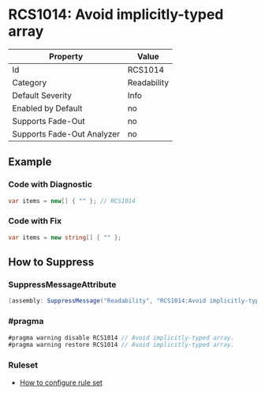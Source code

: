 # RCS1014: Avoid implicitly\-typed array

Property | Value
--- | ---
Id|RCS1014
Category|Readability
Default Severity|Info
Enabled by Default|no
Supports Fade\-Out|no
Supports Fade\-Out Analyzer|no

## Example

### Code with Diagnostic

```csharp
var items = new[] { "" }; // RCS1014
```

### Code with Fix

```csharp
var items = new string[] { "" };
```

## How to Suppress

### SuppressMessageAttribute

```csharp
[assembly: SuppressMessage("Readability", "RCS1014:Avoid implicitly-typed array.", Justification = "<Pending>")]
```

### \#pragma

```csharp
#pragma warning disable RCS1014 // Avoid implicitly-typed array.
#pragma warning restore RCS1014 // Avoid implicitly-typed array.
```

### Ruleset

* [How to configure rule set](../HowToConfigureAnalyzers.md)
